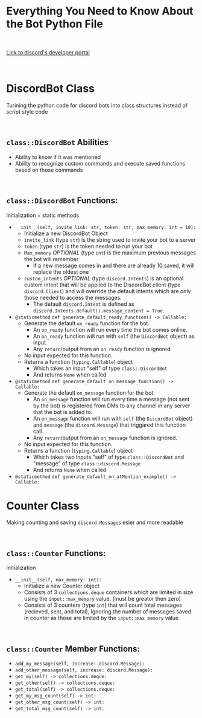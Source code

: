 # Everything You Need to Know About the Bot Python File

<br>

[Link to discord's developer portal](https://discord.com/developers/application)

<br>

# DiscordBot Class
Turining the python code for discord bots into class structures instead of script style code

<br>

## `class::DiscordBot` Abilities
* Ability to know if it was mentioned
* Ability to recognize custom commands and execute saved functions based on those commands

<br>

## `class::DiscordBot` Functions:
Initialization + static methods
* `__init__(self, invite_link: str, token: str, max_memory: int = 10):`
  * Initialize a new DiscordBot Object
  * `invite_link` (type `str`) is the string used to invite your bot to a server
  * `token` (type `str`) is the token needed to run your bot
  * `Max_memory` *OPTIONAL*  (type `int`) is the maximum previous messages the bot will remember
    * If a new message comes in and there are already 10 saved, it will replace the oldest one
  * `custom_intents` *OPTIONAL*  (type `discord.Intents`) is an optional custom intent that will be applied to the DiscordBot client (type `discord.Client`) and will override the default intents which are only those needed to access the messages. 
    * The default `discord.Intent` is defined as `discord.Intents.default().message_content = True`.
* `@staticmethod`  `def generate_default_ready_function() -> Callable:`
  * Generate the default `on_ready` function for the bot.
    * An `on_ready` function will run every time the bot comes online.
    * An `on_ready` function will run with `self` (the `DiscordBot` object) as input.
    * Any `return`/output from an `on_ready` function is ignored.
  * No input expected for this function.
  * Returns a function (`typing.Callable`) object
    * Which takes an input "self" of type `class::DiscordBot`
    * And returns `None` when called
* `@staticmethod`  `def generate_default_on_message_function() -> Callable:`
  * Generate the default `on_message` function for the bot.
    * An `on_message` function will run every time a message (not sent by the bot) is registered from DMs to any channel in any server that the bot is added to.
    * An `on_message` function will run with `self` (the `DiscordBot` object) and `message` (the `discord.Message`) that triggared this function call.
    * Any `return`/output from an `on_message` function is ignored.
  * No input expected for this function.
  * Returns a function (`typing.Callable`) object
    * Which takes two inputs "self" of type `class::DiscordBot` and "message" of type `class::discord.Message`
    * And returns `None` when called
* `@staticmethod`  `def generate_default_on_atMention_example() -> Callable:`

# Counter Class
Making counting and saving `discord.Messages` esier and more readable

<br>

## `class::Counter` Functions:
Initialization
* `__init__(self, max_memory: int):`
  * Initialize a new Counter object
  * Consists of 3 `collections.deque` containers which are limited in size using the `input::max_memory` value. (must be greator then zero)
  * Consists of 3 counters (type `int`) that will count total messages (recieved, sent, and total), ignoring the number of messages saved in counter as those are limited by the `input::max_memory` value

<br>

## `class::Counter` Member Functions:
* `add_my_message(self, increase: discord.Message):`
* `add_other_message(self, increase: discord.Message):`
* `get_my(self) -> collections.deque:`
* `get_other(self) -> collections.deque:`
* `get_total(self) -> collections.deque:`
* `get_my_msg_count(self) -> int:`
* `get_other_msg_count(self) -> int:`
* `get_total_msg_count(self) -> int:`
